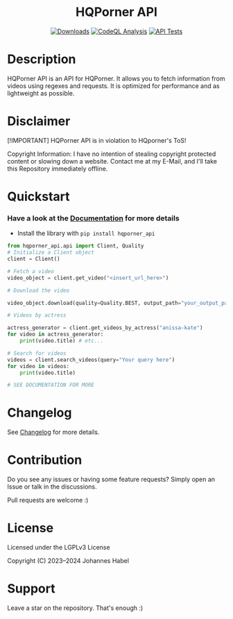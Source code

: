 <h1 align="center">HQPorner API</h1> 

<div align="center">
    <a href="https://pepy.tech/project/hqporner_api"><img src="https://static.pepy.tech/badge/hqporner_api" alt="Downloads"></a>
    <a href="https://github.com/EchterAlsFake/hqporner_api/workflows/"><img src="https://github.com/EchterAlsFake/hqporner_api/workflows/CodeQL/badge.svg" alt="CodeQL Analysis"/></a>
    <a href="https://github.com/EchterAlsFake/hqporner_api/workflows/"><img src="https://github.com/EchterAlsFake/hqporner_api/actions/workflows/tests.yml/badge.svg" alt="API Tests"/></a>
</div>

# Description

HQPorner API is an API for HQPorner. It allows you to fetch information from videos using regexes and requests.
It is optimized for performance and as lightweight as possible.

# Disclaimer

[!IMPORTANT] HQPorner API is in violation to HQporner's ToS!

Copyright Information: I have no intention of stealing copyright protected content or slowing down
a website. Contact me at my E-Mail, and I'll take this Repository immediately offline.


# Quickstart

### Have a look at the [Documentation](https://github.com/EchterAlsFake/hqporner_api/blob/master/README/Documentation.md) for more details

- Install the library with `pip install hqporner_api`


```python
from hqporner_api.api import Client, Quality
# Initialize a Client object
client = Client()

# Fetch a video
video_object = client.get_video("<insert_url_here>")

# Download the video

video_object.download(quality=Quality.BEST, output_path="your_output_path")

# Videos by actress

actress_generator = client.get_videos_by_actress("anissa-kate")
for video in actress_generator:
    print(video.title) # etc...

# Search for videos
videos = client.search_videos(query="Your query here")
for video in videos:
    print(video.title)

# SEE DOCUMENTATION FOR MORE
```

# Changelog
See [Changelog](https://github.com/EchterAlsFake/hqporner_api/blob/master/README/Changelog.md) for more details.

# Contribution
Do you see any issues or having some feature requests? Simply open an Issue or talk
in the discussions.

Pull requests are welcome :) 

# License
Licensed under the LGPLv3 License

Copyright (C) 2023–2024 Johannes Habel

# Support

Leave a star on the repository. That's enough :) 



